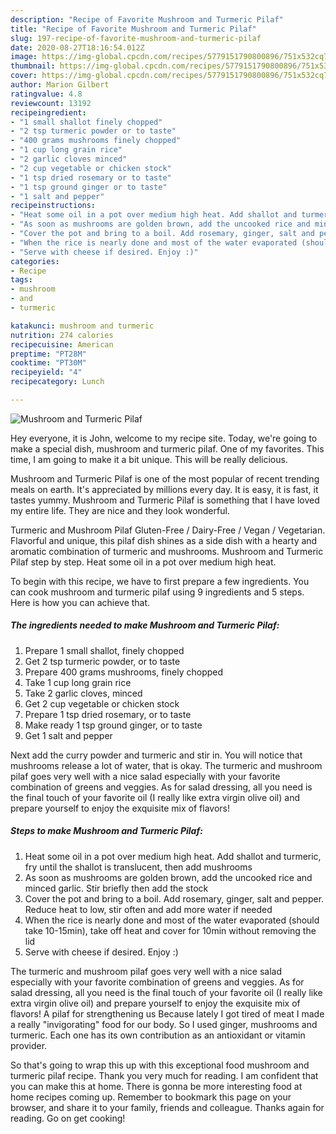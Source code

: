```yaml
---
description: "Recipe of Favorite Mushroom and Turmeric Pilaf"
title: "Recipe of Favorite Mushroom and Turmeric Pilaf"
slug: 197-recipe-of-favorite-mushroom-and-turmeric-pilaf
date: 2020-08-27T18:16:54.012Z
image: https://img-global.cpcdn.com/recipes/5779151790800896/751x532cq70/mushroom-and-turmeric-pilaf-recipe-main-photo.jpg
thumbnail: https://img-global.cpcdn.com/recipes/5779151790800896/751x532cq70/mushroom-and-turmeric-pilaf-recipe-main-photo.jpg
cover: https://img-global.cpcdn.com/recipes/5779151790800896/751x532cq70/mushroom-and-turmeric-pilaf-recipe-main-photo.jpg
author: Marion Gilbert
ratingvalue: 4.8
reviewcount: 13192
recipeingredient:
- "1 small shallot finely chopped"
- "2 tsp turmeric powder or to taste"
- "400 grams mushrooms finely chopped"
- "1 cup long grain rice"
- "2 garlic cloves minced"
- "2 cup vegetable or chicken stock"
- "1 tsp dried rosemary or to taste"
- "1 tsp ground ginger or to taste"
- "1 salt and pepper"
recipeinstructions:
- "Heat some oil in a pot over medium high heat. Add shallot and turmeric, fry until the shallot is translucent, then add mushrooms"
- "As soon as mushrooms are golden brown, add the uncooked rice and minced garlic. Stir briefly then add the stock"
- "Cover the pot and bring to a boil. Add rosemary, ginger, salt and pepper. Reduce heat to low, stir often and add more water if needed"
- "When the rice is nearly done and most of the water evaporated (should take 10-15min), take off heat and cover for 10min without removing the lid"
- "Serve with cheese if desired. Enjoy :)"
categories:
- Recipe
tags:
- mushroom
- and
- turmeric

katakunci: mushroom and turmeric 
nutrition: 274 calories
recipecuisine: American
preptime: "PT28M"
cooktime: "PT30M"
recipeyield: "4"
recipecategory: Lunch

---
```



![Mushroom and Turmeric Pilaf](https://img-global.cpcdn.com/recipes/5779151790800896/751x532cq70/mushroom-and-turmeric-pilaf-recipe-main-photo.jpg)

Hey everyone, it is John, welcome to my recipe site. Today, we're going to make a special dish, mushroom and turmeric pilaf. One of my favorites. This time, I am going to make it a bit unique. This will be really delicious.

Mushroom and Turmeric Pilaf is one of the most popular of recent trending meals on earth. It's appreciated by millions every day. It is easy, it is fast, it tastes yummy. Mushroom and Turmeric Pilaf is something that I have loved my entire life. They are nice and they look wonderful.

Turmeric and Mushroom Pilaf Gluten-Free / Dairy-Free / Vegan / Vegetarian. Flavorful and unique, this pilaf dish shines as a side dish with a hearty and aromatic combination of turmeric and mushrooms. Mushroom and Turmeric Pilaf step by step. Heat some oil in a pot over medium high heat.


To begin with this recipe, we have to first prepare a few ingredients. You can cook mushroom and turmeric pilaf using 9 ingredients and 5 steps. Here is how you can achieve that.

<!--inarticleads1-->

##### The ingredients needed to make Mushroom and Turmeric Pilaf:

1. Prepare 1 small shallot, finely chopped
1. Get 2 tsp turmeric powder, or to taste
1. Prepare 400 grams mushrooms, finely chopped
1. Take 1 cup long grain rice
1. Take 2 garlic cloves, minced
1. Get 2 cup vegetable or chicken stock
1. Prepare 1 tsp dried rosemary, or to taste
1. Make ready 1 tsp ground ginger, or to taste
1. Get 1 salt and pepper


Next add the curry powder and turmeric and stir in. You will notice that mushrooms release a lot of water, that is okay. The turmeric and mushroom pilaf goes very well with a nice salad especially with your favorite combination of greens and veggies. As for salad dressing, all you need is the final touch of your favorite oil (I really like extra virgin olive oil) and prepare yourself to enjoy the exquisite mix of flavors! 

<!--inarticleads2-->

##### Steps to make Mushroom and Turmeric Pilaf:

1. Heat some oil in a pot over medium high heat. Add shallot and turmeric, fry until the shallot is translucent, then add mushrooms
1. As soon as mushrooms are golden brown, add the uncooked rice and minced garlic. Stir briefly then add the stock
1. Cover the pot and bring to a boil. Add rosemary, ginger, salt and pepper. Reduce heat to low, stir often and add more water if needed
1. When the rice is nearly done and most of the water evaporated (should take 10-15min), take off heat and cover for 10min without removing the lid
1. Serve with cheese if desired. Enjoy :)


The turmeric and mushroom pilaf goes very well with a nice salad especially with your favorite combination of greens and veggies. As for salad dressing, all you need is the final touch of your favorite oil (I really like extra virgin olive oil) and prepare yourself to enjoy the exquisite mix of flavors! A pilaf for strengthening us Because lately I got tired of meat I made a really &#34;invigorating&#34; food for our body. So I used ginger, mushrooms and turmeric. Each one has its own contribution as an antioxidant or vitamin provider. 

So that's going to wrap this up with this exceptional food mushroom and turmeric pilaf recipe. Thank you very much for reading. I am confident that you can make this at home. There is gonna be more interesting food at home recipes coming up. Remember to bookmark this page on your browser, and share it to your family, friends and colleague. Thanks again for reading. Go on get cooking!
